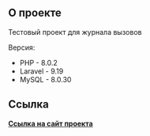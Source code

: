 ## О проекте

Тестовый проект для журнала вызовов

Версия:
- PHP - 8.0.2
- Laravel - 9.19
- MySQL - 8.0.30

## Cсылка

**[Cсылка на сайт проекта](http://vustix.lovestoblog.com)**
